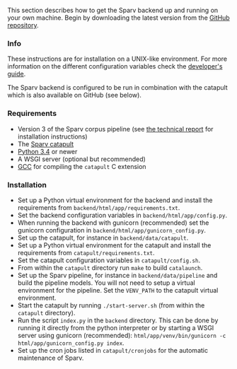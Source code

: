 
This section describes how to get the Sparv backend up and running on your own machine.
Begin by downloading the latest version from the [GitHub repository](https://github.com/spraakbanken/sparv-backend).


### Info

These instructions are for installation on a UNIX-like environment.
For more information on the different configuration variables check the [developer's guide](https://spraakbanken.gu.se/en/tools/sparv/pipeline/technical-documentation).

The Sparv backend is configured to be run in combination with the catapult which is also available on GitHub (see below).

### Requirements

* Version 3 of the Sparv corpus pipeline (see [the technical
  report](https://github.com/spraakbanken/sparv-pipeline/releases/download/v3.0/Sparv3_technical_report.pdf) for
  installation instructions)
* The [Sparv catapult](https://github.com/spraakbanken/sparv-catapult)
* [Python 3.4](http://python.org/) or newer
* A WSGI server (optional but recommended)
* [GCC](http://gcc.gnu.org/install) for compiling the `catapult` C extension

### Installation

* Set up a Python virtual environment for the backend and install the requirements from `backend/html/app/requirements.txt`.
* Set the backend configuration variables in `backend/html/app/config.py`.
* When running the backend with gunicorn (recommended) set the gunicorn
  configuration in `backend/html/app/gunicorn_config.py`.
* Set up the catapult, for instance in `backend/data/catapult`.
* Set up a Python virtual environment for the catapult and install the requirements from `catapult/requirements.txt`.
* Set the catapult configuration variables in `catapult/config.sh`.
* From within the `catapult` directory run `make` to build `catalaunch`.
* Set up the Sparv pipeline, for instance in `backend/data/pipeline` and build the pipeline models.
  You will not need to setup a virtual environment for the pipeline. Set the `VENV_PATH` to the
  catapult virtual environment.
* Start the catapult by running `./start-server.sh` (from within the `catapult` directory).
* Run the script `index.py` in the `backend` directory.
  This can be done by running it directly from the python interpreter or by starting a
  WSGI server using gunicorn (recommended): `html/app/venv/bin/gunicorn -c html/app/gunicorn_config.py index`.
* Set up the cron jobs listed in `catapult/cronjobs` for the automatic
maintenance of Sparv.
